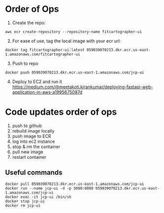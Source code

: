 # Order of Ops
1. Create the repo:
```
aws ecr create-repository --repository-name fitcartographer-ui
```

2. For ease of use, tag the local image with your ecr url:
```
docker tag fitcartographer-ui:latest 059039070213.dkr.ecr.us-east-1.amazonaws.com/fitcartographer-ui
```

3. Push to repo
```
docker push 059039070213.dkr.ecr.us-east-1.amazonaws.com/jcp-ui
```

4. Deploy to EC2 and run it
   https://medium.com/@meetakoti.kirankumar/deploying-fastapi-web-application-in-aws-a1995675087d

# Code updates order of ops
1. push to github
2. rebuild image locally
3. push image to ECR
4. log into ec2 instance
5. stop & rm the container
6. pull new image
7. restart container

## Useful commands
```
docker pull 059039070213.dkr.ecr.us-east-1.amazonaws.com/jcp-ui
docker run --name jcp-ui -d -p 3000:8080 059039070213.dkr.ecr.us-east-1.amazonaws.com/jcp-ui
docker exec -it jcp-ui /bin/sh
docker stop jcp-ui
docker rm jcp-ui

```